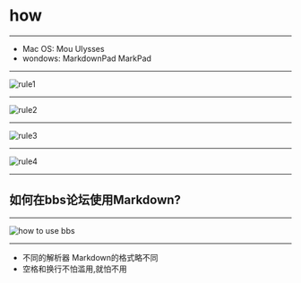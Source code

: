 # how

---

* Mac OS: Mou  UIysses
* wondows: MarkdownPad MarkPad

---

![rule1](http://ww1.sinaimg.cn/large/6aee7dbbgw1effeaclhiyj20eh09cwez.jpg)

---
![rule2](http://ww4.sinaimg.cn/large/6aee7dbbgw1effew5aftij20d80bz3yw.jpg)

---

![rule3](http://ww3.sinaimg.cn/large/6aee7dbbgw1effezhonxlj20e009c3yu.jpg)

---

![rule4](http://ww2.sinaimg.cn/large/6aee7dbbgw1efffa67voyj20ix0ctq3n.jpg)

---

## 如何在bbs论坛使用Markdown?

---

![how to use bbs](https://bbs.sudiyi.cn/uploads/default/original/1X/8a9b6e2af651ce8843fa6f3524b7d8f71fd2d29a.png)

---

* 不同的解析器 Markdown的格式略不同
* 空格和换行不怕滥用,就怕不用
